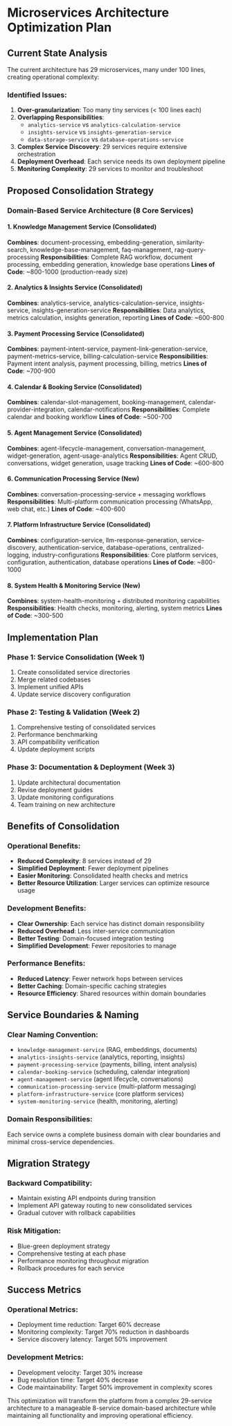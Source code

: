 # Microservices Architecture Optimization Plan

## Current State Analysis
The current architecture has 29 microservices, many under 100 lines, creating operational complexity:

### Identified Issues:
1. **Over-granularization**: Too many tiny services (< 100 lines each)
2. **Overlapping Responsibilities**: 
   - `analytics-service` vs `analytics-calculation-service`
   - `insights-service` vs `insights-generation-service`
   - `data-storage-service` vs `database-operations-service`
3. **Complex Service Discovery**: 29 services require extensive orchestration
4. **Deployment Overhead**: Each service needs its own deployment pipeline
5. **Monitoring Complexity**: 29 services to monitor and troubleshoot

## Proposed Consolidation Strategy

### Domain-Based Service Architecture (8 Core Services)

#### 1. **Knowledge Management Service** (Consolidated)
**Combines**: document-processing, embedding-generation, similarity-search, knowledge-base-management, faq-management, rag-query-processing
**Responsibilities**: Complete RAG workflow, document processing, embedding generation, knowledge base operations
**Lines of Code**: ~800-1000 (production-ready size)

#### 2. **Analytics & Insights Service** (Consolidated)
**Combines**: analytics-service, analytics-calculation-service, insights-service, insights-generation-service
**Responsibilities**: Data analytics, metrics calculation, insights generation, reporting
**Lines of Code**: ~600-800

#### 3. **Payment Processing Service** (Consolidated)
**Combines**: payment-intent-service, payment-link-generation-service, payment-metrics-service, billing-calculation-service
**Responsibilities**: Payment intent analysis, payment processing, billing, metrics
**Lines of Code**: ~700-900

#### 4. **Calendar & Booking Service** (Consolidated)
**Combines**: calendar-slot-management, booking-management, calendar-provider-integration, calendar-notifications
**Responsibilities**: Complete calendar and booking workflow
**Lines of Code**: ~500-700

#### 5. **Agent Management Service** (Consolidated)
**Combines**: agent-lifecycle-management, conversation-management, widget-generation, agent-usage-analytics
**Responsibilities**: Agent CRUD, conversations, widget generation, usage tracking
**Lines of Code**: ~600-800

#### 6. **Communication Processing Service** (New)
**Combines**: conversation-processing-service + messaging workflows
**Responsibilities**: Multi-platform communication processing (WhatsApp, web chat, etc.)
**Lines of Code**: ~400-600

#### 7. **Platform Infrastructure Service** (Consolidated)
**Combines**: configuration-service, llm-response-generation, service-discovery, authentication-service, database-operations, centralized-logging, industry-configurations
**Responsibilities**: Core platform services, configuration, authentication, database operations
**Lines of Code**: ~800-1000

#### 8. **System Health & Monitoring Service** (New)
**Combines**: system-health-monitoring + distributed monitoring capabilities
**Responsibilities**: Health checks, monitoring, alerting, system metrics
**Lines of Code**: ~300-500

## Implementation Plan

### Phase 1: Service Consolidation (Week 1)
1. Create consolidated service directories
2. Merge related codebases
3. Implement unified APIs
4. Update service discovery configuration

### Phase 2: Testing & Validation (Week 2)
1. Comprehensive testing of consolidated services
2. Performance benchmarking
3. API compatibility verification
4. Update deployment scripts

### Phase 3: Documentation & Deployment (Week 3)
1. Update architectural documentation
2. Revise deployment guides
3. Update monitoring configurations
4. Team training on new architecture

## Benefits of Consolidation

### Operational Benefits:
- **Reduced Complexity**: 8 services instead of 29
- **Simplified Deployment**: Fewer deployment pipelines
- **Easier Monitoring**: Consolidated health checks and metrics
- **Better Resource Utilization**: Larger services can optimize resource usage

### Development Benefits:
- **Clear Ownership**: Each service has distinct domain responsibility
- **Reduced Overhead**: Less inter-service communication
- **Better Testing**: Domain-focused integration testing
- **Simplified Development**: Fewer repositories to manage

### Performance Benefits:
- **Reduced Latency**: Fewer network hops between services
- **Better Caching**: Domain-specific caching strategies
- **Resource Efficiency**: Shared resources within domain boundaries

## Service Boundaries & Naming

### Clear Naming Convention:
- `knowledge-management-service` (RAG, embeddings, documents)
- `analytics-insights-service` (analytics, reporting, insights)
- `payment-processing-service` (payments, billing, intent analysis)
- `calendar-booking-service` (scheduling, calendar integration)
- `agent-management-service` (agent lifecycle, conversations)
- `communication-processing-service` (multi-platform messaging)
- `platform-infrastructure-service` (core platform services)
- `system-monitoring-service` (health, monitoring, alerting)

### Domain Responsibilities:
Each service owns a complete business domain with clear boundaries and minimal cross-service dependencies.

## Migration Strategy

### Backward Compatibility:
- Maintain existing API endpoints during transition
- Implement API gateway routing to new consolidated services
- Gradual cutover with rollback capabilities

### Risk Mitigation:
- Blue-green deployment strategy
- Comprehensive testing at each phase
- Performance monitoring throughout migration
- Rollback procedures for each service

## Success Metrics

### Operational Metrics:
- Deployment time reduction: Target 60% decrease
- Monitoring complexity: Target 70% reduction in dashboards
- Service discovery latency: Target 50% improvement

### Development Metrics:
- Development velocity: Target 30% increase
- Bug resolution time: Target 40% decrease
- Code maintainability: Target 50% improvement in complexity scores

This optimization will transform the platform from a complex 29-service architecture to a manageable 8-service domain-based architecture while maintaining all functionality and improving operational efficiency.